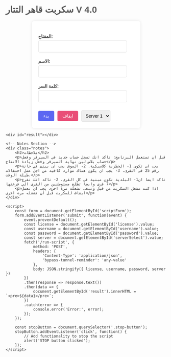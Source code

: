 <!DOCTYPE html>
<html>
<head>
    <title>QTATAR SCRIPT</title>
    <style>
        body {
            font-family: Arial, sans-serif;
            background-image: url('background.jpg'); /* Replace with your image URL */
            background-size: cover; /* This will ensure the image covers the entire background */
            background-position: center; /* Center the image */
            background-repeat: no-repeat; /* Prevent repeating the image */
            margin: 40px;
            color: #333;
        }
        h1 {
            color: #5a5a5a;
        }
        form {
            background-color: rgba(255, 255, 255, 0.9); /* Add a transparent white background to form */
            padding: 20px;
            border-radius: 8px;
            box-shadow: 0 0 10px rgba(0,0,0,0.1);
            max-width: 300px;
            margin: auto;
        }
        label {
            font-weight: bold;
            display: block;
            margin-top: 20px;
            color: #444;
        }
        input[type="text"],
        input[type="password"] {
            width: calc(100% - 22px);
            padding: 10px;
            margin-top: 5px;
            border: 1px solid #ddd;
            border-radius: 4px;
            box-sizing: border-box;
        }
        .button-container {
            display: flex;
            gap: 10px; /* Space between buttons */
            margin-top: 20px; /* Space above the button container */
            align-items: center; /* Center align items vertically */
        }
        input[type="submit"],
        .stop-button {
            padding: 8px 16px;
            border-radius: 4px;
            cursor: pointer;
            border: none;
            color: white;
            font-size: 14px;
            margin-top: 5px; /* Margin to lower the buttons slightly */
        }
        input[type="submit"] {
            background-color: #5c67f2;
        }
        input[type="submit"]:hover {
            background-color: #4a54e1;
        }
        .stop-button {
            background-color: #e94e77; /* Red color for STOP button */
        }
        .stop-button:hover {
            background-color: #c63c50;
        }
        select {
            padding: 8px;
            border-radius: 4px;
            border: 1px solid #ddd;
            font-size: 14px;
            margin-top: 5px;
        }
        #result {
            margin-top: 20px;
            background-color: #fff;
            padding: 10px;
            border-radius: 4px;
            box-shadow: 0 0 5px rgba(0,0,0,0.1);
            max-width: 300px;
            margin: 20px auto;
            font-family: monospace;
        }
        /* Notes section */
        .notes {
            background-color: rgba(255, 255, 255, 0.9); /* Add transparency to background */
            padding: 15px;
            border-radius: 8px;
            box-shadow: 0 0 10px rgba(0,0,0,0.1);
            max-width: 500px;
            margin: 40px auto;
            font-size: 14px;
            line-height: 1.6;
            color: #555;
        }
        .notes h2 {
            color: #5a5a5a;
            font-size: 18px;
            margin-bottom: 10px;
        }
    </style>
</head>
<body>
    <h1>سكربت قاهر التتار V 4.0</h1>
    <form id="scriptForm">
        <label for="license">المفتاح:</label>
        <input type="text" id="license" name="license">
        <label for="username">الاسم:</label>
        <input type="text" id="username" name="username">
        <label for="password">كلمة السر:</label>
        <input type="password" id="password" name="password">
        <div class="button-container">
            <input type="submit" value="بدء">
            <button type="button" class="stop-button">ايقاف</button>
            <select id="serverSelect" name="server">
                <option value="1">Server 1</option>
                <option value="2">Server 2</option>
                <option value="3">Server 3</option>
                <option value="4">Server 4</option>
                <option value="5">Server 5</option>
                <option value="6">Server 6</option>
            </select>
        </div>
    </form>

    <div id="result"></div>

    <!-- Notes Section -->
    <div class="notes">
        <h2>ملاحظات</h2>
        <p>قبل ان تستعمل البرنامج: تاكد انك تسجل حساب جديد في السيرفر وفعل حساب بلاس لين نهاية السيرفر وفعل زيادة الانتاج</p>
        <p>يجب ان تكون 1- الخطرية كلاسيكية. 2- السوق يجب ان يبنئ في خانة رقم 25 في القرى. 3- يجب ان يكون هناك موارد كافية من اجل عمل احتفالات طيلة الوقت.</p>
        <p>تاكد ايضا ان1- البلدية تكون مبنية في كل القرى. 2- تاكد انك تفرع 7 قرى وايضا تطلع مستوطنين من القرى الي فرعتها</p>
        <p>اذا كنت مشغل السكربت من قبل وتبغى تشغله مرة اخرى يجب ان تعمل ايقاف للسكربت قبل ان تشغله مرة اخرى</p>
    </div>

    <script>
        const form = document.getElementById('scriptForm');
        form.addEventListener('submit', function(event) {
            event.preventDefault();
            const license = document.getElementById('license').value;
            const username = document.getElementById('username').value;
            const password = document.getElementById('password').value;
            const server = document.getElementById('serverSelect').value;
            fetch('/run-script', {
                method: 'POST',
                headers: {
                    'Content-Type': 'application/json',
                    'bypass-tunnel-reminder': 'any-value'
                },
                body: JSON.stringify({ license, username, password, server })
            })
            .then(response => response.text())
            .then(data => {
                document.getElementById('result').innerHTML = `<pre>${data}</pre>`;
            })
            .catch(error => {
                console.error('Error:', error);
            });
        });

        const stopButton = document.querySelector('.stop-button');
        stopButton.addEventListener('click', function() {
            // Add functionality to stop the script
            alert('STOP button clicked');
        });
    </script>
</body>
</html>
